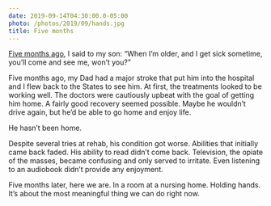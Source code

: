 ```yaml
---
date: 2019-09-14T04:30:00.0-05:00
photo: /photos/2019/09/hands.jpg
title: Five months
---
```


[Five months ago](https://duncandavidson.com/posts/2019/04/dont-leave), I said to my son: “When I’m older, and I get sick sometime, you’ll come and see me, won’t you?”

Five months ago, my Dad had a major stroke that put him into the hospital and I flew back to the States to see him. At first, the treatments looked to be working well. The doctors were cautiously upbeat with the goal of getting him home. A fairly good recovery seemed possible. Maybe he wouldn’t drive again, but he’d be able to go home and enjoy life.

He hasn’t been home.

Despite several tries at rehab, his condition got worse. Abilities that initially came back faded. His ability to read didn’t come back. Television, the opiate of the masses, became confusing and only served to irritate. Even listening to an audiobook didn’t provide any enjoyment.

Five months later, here we are. In a room at a nursing home. Holding hands. It’s about the most meaningful thing we can do right now.
